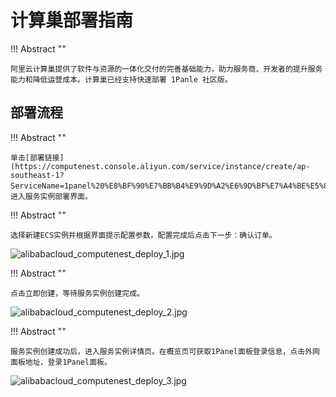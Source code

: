 # 计算巢部署指南

!!! Abstract ""

    阿里云计算巢提供了软件与资源的一体化交付的完善基础能力，助力服务商、开发者的提升服务能力和降低运营成本。计算巢已经支持快速部署 1Panle 社区版。

## 部署流程

!!! Abstract ""

    单击[部署链接](https://computenest.console.aliyun.com/service/instance/create/ap-southeast-1?ServiceName=1panel%20%E8%BF%90%E7%BB%B4%E9%9D%A2%E6%9D%BF%E7%A4%BE%E5%8C%BA%E7%89%88)，进入服务实例部署界面。

!!! Abstract ""

    选择新建ECS实例并根据界面提示配置参数，配置完成后点击下一步：确认订单。

![alibabacloud_computenest_deploy_1.jpg](../../img/installation/alibabacloud_computenest_deploy_2.jpg)

!!! Abstract ""

    点击立即创建，等待服务实例创建完成。

![alibabacloud_computenest_deploy_2.jpg](../../img/installation/alibabacloud_computenest_deploy_3.jpg)

!!! Abstract ""

    服务实例创建成功后，进入服务实例详情页。在概览页可获取1Panel面板登录信息，点击外网面板地址，登录1Panel面板。
   
![alibabacloud_computenest_deploy_3.jpg](../../img/installation/alibabacloud_computenest_deploy_1.jpg)
